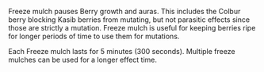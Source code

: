 Freeze mulch pauses Berry growth and auras.  This includes the Colbur berry blocking Kasib berries from mutating, but not parasitic effects since those are strictly a mutation.  Freeze mulch is useful for keeping berries ripe for longer periods of time to use them for mutations.

Each Freeze mulch lasts for 5 minutes (300 seconds). Multiple freeze mulches can be used for a longer effect time.